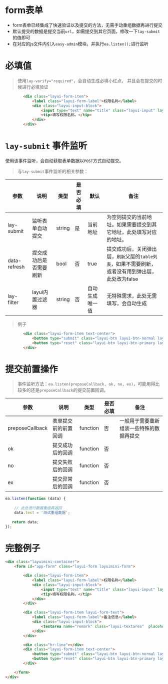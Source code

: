 # form表单

* form表单已经集成了快速验证以及提交的方法，无需手动重组数据再进行提交
* 默认提交的数据是提交当前`url`，如需提交到其它页面，修改一下`lay-submit`的值即可
* 在对应的js文件内引入`easy-admin`模块，并执行`ea.listen();`进行监听

# 必填值

> 使用`lay-verify="required"`，会自动生成必填小红点， 并且会在提交的时候进行必填验证

```html
        <div class="layui-form-item">
            <label class="layui-form-label">权限名称</label>
            <div class="layui-input-block">
                <input type="text" name="title" class="layui-input" lay-verify="required" placeholder="请输入权限名称" value="">
                <tip>填写权限名称。</tip>
            </div>
        </div>
```

# `lay-submit` 事件监听

使用该事件监听，会自动获取表单数据以`POST`方式自动提交。

>与`lay-submit`事件监听的相关参数：

| 参数 | 说明 | 类型 | 是否必填| 默认 | 备注|
| --- | --- | --- |--- | --- |--- |
| lay-submit | 监听表单自动提交 | string | 是 | 当前地址 | 为空则提交的当前地址。如果需要提交到其它地址，此处填写对应的地址。 |
| data-refresh | 提交成功后是否需要刷新 | bool | 否 |  true |  提交成功后，关闭弹出层，`刷新`父层的`table列表`，如果不需要刷新，或者没有用到弹出层，此处改为false |
| lay-filter | layui内置过滤器 | string | 否 | 自动生成唯一值 |  无特殊需求，此处无需填写，会自动生成 |

> 例子

```html
        <div class="layui-form-item text-center">
            <button type="submit" class="layui-btn layui-btn-normal layui-btn-sm" lay-submit>确认</button>
            <button type="reset" class="layui-btn layui-btn-primary layui-btn-sm">重置</button>
        </div>
```

# 提交前置操作

> 事件监听方法：`ea.listen(preposeCallback, ok, no, ex)`，可能用得比较多的还是`preposeCallback`的提交前置回调。

| 参数 | 说明 | 类型 | 是否必填 | 备注|
| --- | --- | --- |--- | --- |
| preposeCallback | 表单提交前的前置回调 | function | 否 | 一般用于需要重新组装一些特殊的数据再提交  |
| ok | 提交成功后的回调 | function | 否 | |
| no | 提交失败后的回调 | function | 否 | |
| ex | 提交异常后的回调 | function | 否 | |

```js
ea.listen(function (data) {
    
    // 此处进行数据重组再返回
    data.test = '测试重组数据';
    
   return data;
});
```


# 完整例子

```html
<div class="layuimini-container">
    <form id="app-form" class="layui-form layuimini-form">

        <div class="layui-form-item">
            <label class="layui-form-label">权限名称</label>
            <div class="layui-input-block">
                <input type="text" name="title" class="layui-input" lay-verify="required" placeholder="请输入权限名称" value="">
                <tip>填写权限名称。</tip>
            </div>
        </div>

        <div class="layui-form-item layui-form-text">
            <label class="layui-form-label">备注信息</label>
            <div class="layui-input-block">
                <textarea name="remark" class="layui-textarea"  placeholder="请输入备注信息"></textarea>
            </div>
        </div>

        <div class="hr-line"></div>
        <div class="layui-form-item text-center">
            <button type="submit" class="layui-btn layui-btn-normal layui-btn-sm" lay-submit>确认</button>
            <button type="reset" class="layui-btn layui-btn-primary layui-btn-sm">重置</button>
        </div>

    </form>
</div>
```